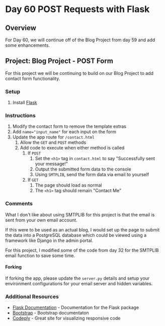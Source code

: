 # Day 60 POST Requests with Flask

## Overview

For Day 60, we will continue off of the Blog Project from day 59 and add some enhancements.

## Project: Blog Project - POST Form

For this project we will be continuing to build on our Blog Project to add contact form functionality.

### Setup

1. Install [Flask](https://pypi.org/project/Flask/)

### Instructions

1. Modify the contact form to remove the template extras
2. Add `name="input_name"` for each input on the form
3. Update the app route for `/contact.html`
   1. Allow the `GET` and `POST` methods
   2. Add code to execute when either method is called
      1. If `POST`
         1. Set the `<h1>` tag in `contact.html` to say "Successfully sent your message!"
         2. Output the submitted form data to the console
         3. Using `SMTPLIB`, send the form data via email to yourself
      2. If `GET`
         1. The page should load as normal
         2. The `<h1>` tag should remain "Contact Me"

### Comments

What I don't like about using SMTPLIB for this project is that the email is sent from your own email account.

If this were to be used as an actual blog, I would set up the page to submit the data into a PostgreSQL database which could be viewed using a framework like Django in the admin portal.

For this project, I modified some of the code from day 32 for the SMTPLIB email function to save some time.

#### Forking

If forking the app, please update the `server.py` details and setup your environment configurations for your email server and hidden variables.

### Additional Resources

- [Flask Documentation](https://flask.palletsprojects.com/en/2.1.x/) - Documentation for the Flask package
- [Bootstrap](https://getbootstrap.com) - Bootstrap documentaton
- [Codeply](https://www.codeply.com) - Great site for visualizing responsive code
